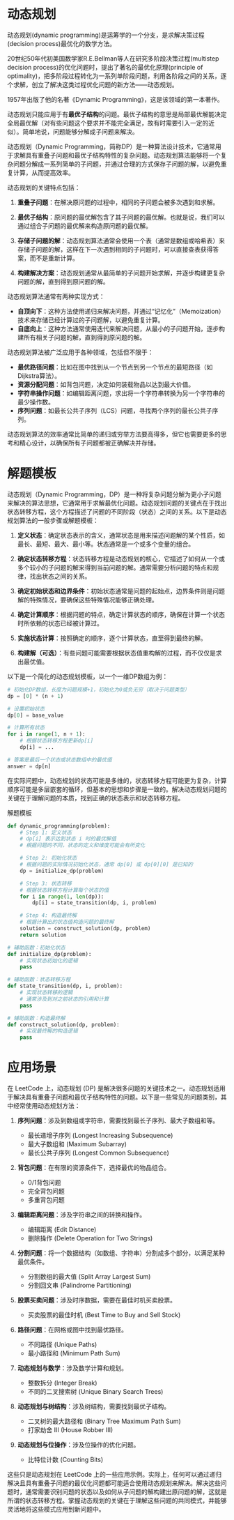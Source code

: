 # 动态规划

动态规划(dynamic programming)是运筹学的一个分支，是求解决策过程(decision process)最优化的数学方法。

20世纪50年代初美国数学家R.E.Bellman等人在研究多阶段决策过程(multistep decision process)的优化问题时，提出了著名的最优化原理(principle of optimality)，把多阶段过程转化为一系列单阶段问题，利用各阶段之间的关系，逐个求解，创立了解决这类过程优化问题的新方法——动态规划。

1957年出版了他的名著《Dynamic Programming》，这是该领域的第一本著作。


动态规划只能应用于有**最优子结构**的问题。最优子结构的意思是局部最优解能决定全局最优解（对有些问题这个要求并不能完全满足，故有时需要引入一定的近似）。简单地说，问题能够分解成子问题来解决。



动态规划（Dynamic Programming，简称DP）是一种算法设计技术，它通常用于求解具有重叠子问题和最优子结构特性的复杂问题。动态规划算法能够将一个复杂问题分解成一系列简单的子问题，并通过合理的方式保存子问题的解，以避免重复计算，从而提高效率。

动态规划的关键特点包括：

1. **重叠子问题**：在解决原问题的过程中，相同的子问题会被多次遇到和求解。

2. **最优子结构**：原问题的最优解包含了其子问题的最优解。也就是说，我们可以通过组合子问题的最优解来构造原问题的最优解。

3. **存储子问题的解**：动态规划算法通常会使用一个表（通常是数组或哈希表）来存储子问题的解，这样在下一次遇到相同的子问题时，可以直接查表获得答案，而不是重新计算。

4. **构建解决方案**：动态规划通常从最简单的子问题开始求解，并逐步构建更复杂问题的解，直到得到原问题的解。

动态规划算法通常有两种实现方式：

- **自顶向下**：这种方法使用递归来解决问题，并通过“记忆化”（Memoization）技术来存储已经计算过的子问题解，以避免重复计算。
- **自底向上**：这种方法通常使用迭代来解决问题，从最小的子问题开始，逐步构建所有相关子问题的解，直到得到原问题的解。

动态规划算法被广泛应用于各种领域，包括但不限于：

- **最优路径问题**：比如在图中找到从一个节点到另一个节点的最短路径（如Dijkstra算法）。
- **资源分配问题**：如背包问题，决定如何装载物品以达到最大价值。
- **字符串操作问题**：如编辑距离问题，求出将一个字符串转换为另一个字符串的最少操作数。
- **序列问题**：如最长公共子序列（LCS）问题，寻找两个序列的最长公共子序列。

动态规划算法的效率通常比简单的递归或穷举方法要高得多，但它也需要更多的思考和精心设计，以确保所有子问题都被正确解决并存储。


# 解题模板


动态规划（Dynamic Programming，DP）是一种将复杂问题分解为更小子问题来解决的算法思想，它通常用于求解最优化问题。动态规划问题的关键点在于找出状态转移方程，这个方程描述了问题的不同阶段（状态）之间的关系。以下是动态规划算法的一般步骤或解题模板：

1. **定义状态**：确定状态表示的含义，通常状态是用来描述问题解的某个性质，如最长、最短、最大、最小等。状态通常是一个或多个变量的组合。

2. **确定状态转移方程**：状态转移方程是动态规划的核心，它描述了如何从一个或多个较小的子问题的解来得到当前问题的解。通常需要分析问题的特点和规律，找出状态之间的关系。

3. **确定初始状态和边界条件**：初始状态通常是问题的起始点，边界条件则是问题解的特殊情况，要确保这些特殊情况能够正确处理。

4. **确定计算顺序**：根据问题的特点，确定计算状态的顺序，确保在计算一个状态时所依赖的状态已经被计算过。

5. **实施状态计算**：按照确定的顺序，逐个计算状态，直至得到最终的解。

6. **构建解（可选）**：有些问题可能需要根据状态值重构解的过程，而不仅仅是求出最优值。

以下是一个简化的动态规划模板，以一个一维DP数组为例：

```python
# 初始化DP数组，长度为问题规模+1，初始化为0或负无穷（取决于问题类型）
dp = [0] * (n + 1)

# 设置初始状态
dp[0] = base_value

# 计算所有状态
for i in range(1, n + 1):
    # 根据状态转移方程更新dp[i]
    dp[i] = ...

# 答案是最后一个状态或状态数组中的最优值
answer = dp[n]
```

在实际问题中，动态规划的状态可能是多维的，状态转移方程可能更为复杂，计算顺序可能是多层嵌套的循环，但基本的思想和步骤是一致的。解决动态规划问题的关键在于理解问题的本质，找到正确的状态表示和状态转移方程。

解题模板

```python
def dynamic_programming(problem):
    # Step 1: 定义状态
    # dp[i] 表示达到状态 i 时的最优解值
    # 根据问题的不同，状态的定义和维度可能会有所变化

    # Step 2: 初始化状态
    # 根据问题的实际情况初始化状态，通常 dp[0] 或 dp[0][0] 是已知的
    dp = initialize_dp(problem)

    # Step 3: 状态转移
    # 根据状态转移方程计算每个状态的值
    for i in range(1, len(dp)):
        dp[i] = state_transition(dp, i, problem)

    # Step 4: 构造最终解
    # 根据计算出的状态值构造问题的最终解
    solution = construct_solution(dp, problem)
    return solution

# 辅助函数：初始化状态
def initialize_dp(problem):
    # 实现状态初始化的逻辑
    pass

# 辅助函数：状态转移方程
def state_transition(dp, i, problem):
    # 实现状态转移的逻辑
    # 通常涉及到对之前状态的引用和计算
    pass

# 辅助函数：构造最终解
def construct_solution(dp, problem):
    # 实现最终解的构造逻辑
    pass

```


# 应用场景

在 LeetCode 上，动态规划 (DP) 是解决很多问题的关键技术之一。动态规划适用于解决具有重叠子问题和最优子结构特性的问题。以下是一些常见的问题类别，其中经常使用动态规划方法：

1. **序列问题**：涉及到数组或字符串，需要找到最长子序列、最大子数组和等。
   - 最长递增子序列 (Longest Increasing Subsequence)
   - 最大子数组和 (Maximum Subarray)
   - 最长公共子序列 (Longest Common Subsequence)

2. **背包问题**：在有限的资源条件下，选择最优的物品组合。
   - 0/1背包问题
   - 完全背包问题
   - 多重背包问题

3. **编辑距离问题**：涉及字符串之间的转换和操作。
   - 编辑距离 (Edit Distance)
   - 删除操作 (Delete Operation for Two Strings)

4. **分割问题**：将一个数据结构（如数组、字符串）分割成多个部分，以满足某种最优条件。
   - 分割数组的最大值 (Split Array Largest Sum)
   - 分割回文串 (Palindrome Partitioning)

5. **股票买卖问题**：涉及时序数据，需要在最佳时机买卖股票。
   - 买卖股票的最佳时机 (Best Time to Buy and Sell Stock)

6. **路径问题**：在网格或图中找到最优路径。
   - 不同路径 (Unique Paths)
   - 最小路径和 (Minimum Path Sum)

7. **动态规划与数学**：涉及数学计算和规划。
   - 整数拆分 (Integer Break)
   - 不同的二叉搜索树 (Unique Binary Search Trees)

8. **动态规划与树结构**：涉及树结构，需要找到最优子结构。
   - 二叉树的最大路径和 (Binary Tree Maximum Path Sum)
   - 打家劫舍 III (House Robber III)

9. **动态规划与位操作**：涉及位操作的优化问题。
   - 比特位计数 (Counting Bits)

这些只是动态规划在 LeetCode 上的一些应用示例。实际上，任何可以通过递归解决且具有重叠子问题的最优化问题都可能适合使用动态规划来解决。解决这些问题时，通常需要识别问题的状态以及如何从子问题的解构建出原问题的解，这就是所谓的状态转移方程。掌握动态规划的关键在于理解这些问题的共同模式，并能够灵活地将这些模式应用到新问题中。